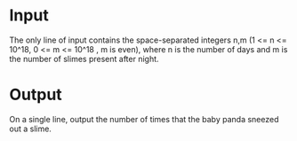 # Input
The only line of input contains the space-separated integers n,m (1 <= n <= 10^18, 0 <= m <= 10^18 , m is even), where n is the number of days and m is the number of slimes present after night.

# Output
On a single line, output the number of times that the baby panda sneezed out a slime.

